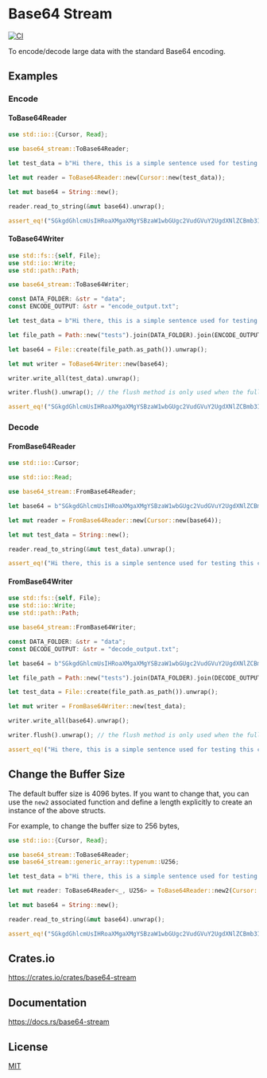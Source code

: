 Base64 Stream
====================

[![CI](https://github.com/magiclen/base64-stream/actions/workflows/ci.yml/badge.svg)](https://github.com/magiclen/base64-stream/actions/workflows/ci.yml)

To encode/decode large data with the standard Base64 encoding.

## Examples

### Encode

#### ToBase64Reader

```rust
use std::io::{Cursor, Read};

use base64_stream::ToBase64Reader;

let test_data = b"Hi there, this is a simple sentence used for testing this crate. I hope all cases are correct.".to_vec();

let mut reader = ToBase64Reader::new(Cursor::new(test_data));

let mut base64 = String::new();

reader.read_to_string(&mut base64).unwrap();

assert_eq!("SGkgdGhlcmUsIHRoaXMgaXMgYSBzaW1wbGUgc2VudGVuY2UgdXNlZCBmb3IgdGVzdGluZyB0aGlzIGNyYXRlLiBJIGhvcGUgYWxsIGNhc2VzIGFyZSBjb3JyZWN0Lg==", base64);
```

#### ToBase64Writer

```rust
use std::fs::{self, File};
use std::io::Write;
use std::path::Path;

use base64_stream::ToBase64Writer;

const DATA_FOLDER: &str = "data";
const ENCODE_OUTPUT: &str = "encode_output.txt";

let test_data = b"Hi there, this is a simple sentence used for testing this crate. I hope all cases are correct.".as_ref();

let file_path = Path::new("tests").join(DATA_FOLDER).join(ENCODE_OUTPUT);

let base64 = File::create(file_path.as_path()).unwrap();

let mut writer = ToBase64Writer::new(base64);

writer.write_all(test_data).unwrap();

writer.flush().unwrap(); // the flush method is only used when the full plain data has been written

assert_eq!("SGkgdGhlcmUsIHRoaXMgaXMgYSBzaW1wbGUgc2VudGVuY2UgdXNlZCBmb3IgdGVzdGluZyB0aGlzIGNyYXRlLiBJIGhvcGUgYWxsIGNhc2VzIGFyZSBjb3JyZWN0Lg==", fs::read_to_string(file_path).unwrap());
```

### Decode

#### FromBase64Reader

```rust
use std::io::Cursor;

use std::io::Read;

use base64_stream::FromBase64Reader;

let base64 = b"SGkgdGhlcmUsIHRoaXMgaXMgYSBzaW1wbGUgc2VudGVuY2UgdXNlZCBmb3IgdGVzdGluZyB0aGlzIGNyYXRlLiBJIGhvcGUgYWxsIGNhc2VzIGFyZSBjb3JyZWN0Lg==".to_vec();

let mut reader = FromBase64Reader::new(Cursor::new(base64));

let mut test_data = String::new();

reader.read_to_string(&mut test_data).unwrap();

assert_eq!("Hi there, this is a simple sentence used for testing this crate. I hope all cases are correct.", test_data);
```

#### FromBase64Writer

```rust
use std::fs::{self, File};
use std::io::Write;
use std::path::Path;

use base64_stream::FromBase64Writer;

const DATA_FOLDER: &str = "data";
const DECODE_OUTPUT: &str = "decode_output.txt";

let base64 = b"SGkgdGhlcmUsIHRoaXMgaXMgYSBzaW1wbGUgc2VudGVuY2UgdXNlZCBmb3IgdGVzdGluZyB0aGlzIGNyYXRlLiBJIGhvcGUgYWxsIGNhc2VzIGFyZSBjb3JyZWN0Lg==".as_ref();

let file_path = Path::new("tests").join(DATA_FOLDER).join(DECODE_OUTPUT);

let test_data = File::create(file_path.as_path()).unwrap();

let mut writer = FromBase64Writer::new(test_data);

writer.write_all(base64).unwrap();

writer.flush().unwrap(); // the flush method is only used when the full base64 data has been written

assert_eq!("Hi there, this is a simple sentence used for testing this crate. I hope all cases are correct.", fs::read_to_string(file_path).unwrap());
```

## Change the Buffer Size

The default buffer size is 4096 bytes. If you want to change that, you can use the `new2` associated function and define a length explicitly to create an instance of the above structs.

For example, to change the buffer size to 256 bytes,

```rust
use std::io::{Cursor, Read};

use base64_stream::ToBase64Reader;
use base64_stream::generic_array::typenum::U256;

let test_data = b"Hi there, this is a simple sentence used for testing this crate. I hope all cases are correct.".to_vec();

let mut reader: ToBase64Reader<_, U256> = ToBase64Reader::new2(Cursor::new(test_data), &base64::engine::general_purpose::STANDARD);

let mut base64 = String::new();

reader.read_to_string(&mut base64).unwrap();

assert_eq!("SGkgdGhlcmUsIHRoaXMgaXMgYSBzaW1wbGUgc2VudGVuY2UgdXNlZCBmb3IgdGVzdGluZyB0aGlzIGNyYXRlLiBJIGhvcGUgYWxsIGNhc2VzIGFyZSBjb3JyZWN0Lg==", base64);
```

## Crates.io

https://crates.io/crates/base64-stream

## Documentation

https://docs.rs/base64-stream

## License

[MIT](LICENSE)